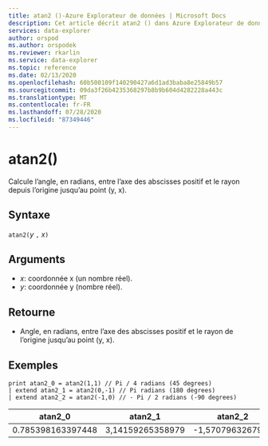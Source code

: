 ```yaml
---
title: atan2 ()-Azure Explorateur de données | Microsoft Docs
description: Cet article décrit atan2 () dans Azure Explorateur de données.
services: data-explorer
author: orspod
ms.author: orspodek
ms.reviewer: rkarlin
ms.service: data-explorer
ms.topic: reference
ms.date: 02/13/2020
ms.openlocfilehash: 60b500109f140290427a6d1ad3baba8e25849b57
ms.sourcegitcommit: 09da3f26b4235368297b8b9b604d4282228a443c
ms.translationtype: MT
ms.contentlocale: fr-FR
ms.lasthandoff: 07/28/2020
ms.locfileid: "87349446"
---
```

# <a name="atan2"></a>atan2()

Calcule l’angle, en radians, entre l’axe des abscisses positif et le rayon depuis l’origine jusqu’au point (y, x).

## <a name="syntax"></a>Syntaxe

`atan2(`*y* `,` *x*`)`

## <a name="arguments"></a>Arguments

* *x*: coordonnée x (un nombre réel).
* *y*: coordonnée y (nombre réel).

## <a name="returns"></a>Retourne

* Angle, en radians, entre l’axe des abscisses positif et le rayon de l’origine jusqu’au point (y, x).

## <a name="examples"></a>Exemples

```kusto
print atan2_0 = atan2(1,1) // Pi / 4 radians (45 degrees)
| extend atan2_1 = atan2(0,-1) // Pi radians (180 degrees)
| extend atan2_2 = atan2(-1,0) // - Pi / 2 radians (-90 degrees)
```

|atan2_0|atan2_1|atan2_2|
|---|---|---|
|0.785398163397448|3,14159265358979|-1,5707963267949|